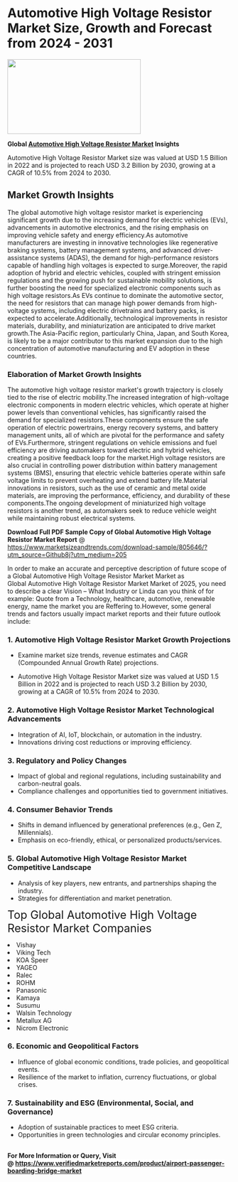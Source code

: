 <H1>Automotive High Voltage Resistor Market Size, Growth and Forecast from 2024 - 2031</H1><img class="aligncenter size-medium wp-image-584254" src="https://thirdeyenews.in/wp-content/uploads/2024/09/Global-Market-Research-300x168.jpeg" alt="" width="300" height="168" /><p><strong>Global&nbsp;<a href="https://www.marketsizeandtrends.com/download-sample/805646/?utm_source=Github8j?utm_medium=205">Automotive High Voltage Resistor Market</a> Insights</strong></p><p>Automotive High Voltage Resistor Market size was valued at USD 1.5 Billion in 2022 and is projected to reach USD 3.2 Billion by 2030, growing at a CAGR of 10.5% from 2024 to 2030.</p><p><h2>Market Growth Insights</h2> The global automotive high voltage resistor market is experiencing significant growth due to the increasing demand for electric vehicles (EVs), advancements in automotive electronics, and the rising emphasis on improving vehicle safety and energy efficiency.As automotive manufacturers are investing in innovative technologies like regenerative braking systems, battery management systems, and advanced driver-assistance systems (ADAS), the demand for high-performance resistors capable of handling high voltages is expected to surge.Moreover, the rapid adoption of hybrid and electric vehicles, coupled with stringent emission regulations and the growing push for sustainable mobility solutions, is further boosting the need for specialized electronic components such as high voltage resistors.As EVs continue to dominate the automotive sector, the need for resistors that can manage high power demands from high-voltage systems, including electric drivetrains and battery packs, is expected to accelerate.Additionally, technological improvements in resistor materials, durability, and miniaturization are anticipated to drive market growth.The Asia-Pacific region, particularly China, Japan, and South Korea, is likely to be a major contributor to this market expansion due to the high concentration of automotive manufacturing and EV adoption in these countries. <h3>Elaboration of Market Growth Insights</h3> The automotive high voltage resistor market's growth trajectory is closely tied to the rise of electric mobility.The increased integration of high-voltage electronic components in modern electric vehicles, which operate at higher power levels than conventional vehicles, has significantly raised the demand for specialized resistors.These components ensure the safe operation of electric powertrains, energy recovery systems, and battery management units, all of which are pivotal for the performance and safety of EVs.Furthermore, stringent regulations on vehicle emissions and fuel efficiency are driving automakers toward electric and hybrid vehicles, creating a positive feedback loop for the market.High voltage resistors are also crucial in controlling power distribution within battery management systems (BMS), ensuring that electric vehicle batteries operate within safe voltage limits to prevent overheating and extend battery life.Material innovations in resistors, such as the use of ceramic and metal oxide materials, are improving the performance, efficiency, and durability of these components.The ongoing development of miniaturized high voltage resistors is another trend, as automakers seek to reduce vehicle weight while maintaining robust electrical systems.</p><p><span class=""><strong>Download Full PDF Sample Copy of Global Automotive High Voltage Resistor Market Report</strong> @ <a href="https://www.marketsizeandtrends.com/download-sample/805646/?utm_source=Github8j?utm_medium=205" target="_blank">https://www.marketsizeandtrends.com/download-sample/805646/?utm_source=Github8j?utm_medium=205</a></span></p><p>In order to make an accurate and perceptive description of future scope of a Global&nbsp;Automotive High Voltage Resistor Market Market as Global&nbsp;Automotive High Voltage Resistor Market Market of 2025, you need to describe a clear Vision &ndash; What Industry or Linda can you think of for example: Quote from a Technology, healthcare, automotive, renewable energy, name the market you are Reffering to.However, some general trends and factors usually impact market reports and their future outlook include:</p><h3>1.&nbsp;<strong>Automotive High Voltage Resistor Market Growth Projections</strong></h3><ul><li>Examine market size trends, revenue estimates and CAGR (Compounded Annual Growth Rate) projections.</li><li><p>Automotive High Voltage Resistor Market size was valued at USD 1.5 Billion in 2022 and is projected to reach USD 3.2 Billion by 2030, growing at a CAGR of 10.5% from 2024 to 2030.</p></li></ul><h3>2.&nbsp;<strong>Automotive High Voltage Resistor Market Technological Advancements</strong></h3><ul><li>Integration of AI, IoT, blockchain, or automation in the industry.</li><li>Innovations driving cost reductions or improving efficiency.</li></ul><h3>3.&nbsp;<strong>Regulatory and Policy Changes</strong></h3><ul><li>Impact of global and regional regulations, including sustainability and carbon-neutral goals.</li><li>Compliance challenges and opportunities tied to government initiatives.</li></ul><h3>4.&nbsp;<strong>Consumer Behavior Trends</strong></h3><ul><li>Shifts in demand influenced by generational preferences (e.g., Gen Z, Millennials).</li><li>Emphasis on eco-friendly, ethical, or personalized products/services.</li></ul><h3>5.&nbsp;<strong>Global Automotive High Voltage Resistor Market Competitive Landscape</strong></h3><ul><li>Analysis of key players, new entrants, and partnerships shaping the industry.</li><li>Strategies for differentiation and market penetration.</li></ul><p data-pm-slice="1 1 []"><span style="color: inherit; font-family: inherit; font-size: 25px;">Top Global Automotive High Voltage Resistor Market Companies</span></p><div class="" data-test-id=""><p><li>Vishay</li><li> Viking Tech</li><li> KOA Speer</li><li> YAGEO</li><li> Ralec</li><li> ROHM</li><li> Panasonic</li><li> Kamaya</li><li> Susumu</li><li> Walsin Technology</li><li> Metallux AG</li><li> Nicrom Electronic</li></p></div><h3>6.&nbsp;<strong>Economic and Geopolitical Factors</strong></h3><ul><li>Influence of global economic conditions, trade policies, and geopolitical events.</li><li>Resilience of the market to inflation, currency fluctuations, or global crises.</li></ul><h3>7.&nbsp;<strong>Sustainability and ESG (Environmental, Social, and Governance)</strong></h3><ul><li>Adoption of sustainable practices to meet ESG criteria.</li><li>Opportunities in green technologies and circular economy principles.</li></ul><h2><strong style="font-size: 14px;">For More Information or Query, Visit @&nbsp;</strong><a style="background-color: #ffffff; font-size: 14px;" href="https://www.marketsizeandtrends.com/report/automotive-high-voltage-resistor-market/" target="_blank">https://www.verifiedmarketreports.com/product/airport-passenger-boarding-bridge-market</a></h2>